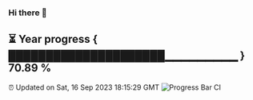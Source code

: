 ### Hi there 👋
⏳ Year progress { █████████████████████▁▁▁▁▁▁▁▁▁ } 70.89 %
---
⏰ Updated on Sat, 16 Sep 2023 18:15:29 GMT
![Progress Bar CI](https://github.com/liununu/liununu/workflows/Progress%20Bar%20CI/badge.svg)
